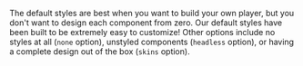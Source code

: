 The default styles are best when you want to build your own player, but you don't want to design
each component from zero. Our default styles have been built to be extremely easy to customize!
Other options include no styles at all (`none` option), unstyled components (`headless` option), or
having a complete design out of the box (`skins` option).
